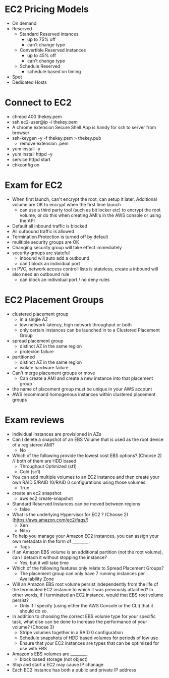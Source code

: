 # EC2 Pricing Models
- On demand
- Reserved
  - Standard Reserved intances
    - up to 75% off
    - can't change type
  - Convertible Reserved instances
    - up to 45% off
    - can't change type
  - Schedule Reserved
    - schedule based on timing
- Spot
- Dedicated Hosts

# Connect to EC2
- chmod 400 thekey.pem
- ssh ec2-user@ip -i thekey.pem
- A chrome extension Secure Shell App is handy for ssh to server from browser
- ssh-keygen -y -f thekey.pem > thekey.pub
  - remove extension .pem
- yum install -y
- yum install httpd -y
- service httpd start
- chkconfig on

# Exam for EC2
- When first launch, can't encrypt the root, can setup it later. Additional volume are OK to encrypt when the first time launch
  - can use a third party tool (such as bit locker etc) to encrypt the root volume, or do this when creating AMI's in the AWS console or using the API
- Default all inbound traffic is blocked
- All outbound traffic is allowed
- Termination Protection is turned off by default
- mulitiple security groups are OK
- Changing security group will take effect immediately
- security groups are stateful
  - inbound will auto add a outbound
  - can't block an individual port
- in PVC, network access controll lists is stateless, create a inbound will also need an outbound rule
  - can block an individual port / no deny rules

# EC2 Placement Groups
- clustered placement group
  - in a single AZ
  - low network latency, high network throughput or both
  - only certain instances can be launched in to a Clustered Placement Group
- spread placement group
  - distinct AZ in the same region
  - protecion failure
- partitioned
  - distinct AZ in the same region
  - isolate hardware failure
- Can't merge placement groups or move
  - Can create a AMI and create a new instance into that placement group
- the name of placement group must be unique in your AWS account
- AWS recommand homogenous instances within clustered placement groups

# Exam reviews
- Individual instances are provisioned in AZs
- Can I delete a snapshot of an EBS Volume that is used as the root device of a registered AMI?
  - No
- Which of the following provide the lowest cost EBS options? (Choose 2) // both of them are HDD based
  - Throughput Optimized (st1)
  - Cold (sc1)
- You can add multiple volumes to an EC2 instance and then create your own RAID 5/RAID 10/RAID 0 configurations using those volumes.
  - True
- create an ec2 snapshot
  - aws ec2 create-snapshot
- Standard Reserved Instances can be moved between regions
  - false
- What is the underlying Hypervisor for EC2 ? (Choose 2) (https://aws.amazon.com/ec2/faqs/)
  - Xen
  - Nitro
- To help you manage your Amazon EC2 instances, you can assign your own metadata in the form of ________.
  - Tags
- If an Amazon EBS volume is an additional partition (not the root volume), can I detach it without stopping the instance?
  - Yes, but it will take time
- Which of the following features only relate to Spread Placement Groups?
  - The placement group can only have 7 running instances per Availability Zone
- Will an Amazon EBS root volume persist independently from the life of the terminated EC2 instance to which it was previously attached? In other words, if I terminated an EC2 instance, would that EBS root volume persist?
  - Only if I specify (using either the AWS Console or the CLI) that it should do so.
- In addition to choosing the correct EBS volume type for your specific task, what else can be done to increase the performance of your volume? (Choose 3)
  - Stripe volumes together in a RAID 0 configuration
  - Schedule snapshots of HDD based volumes for periods of low use
  - Ensure that your EC2 instances are types that can be optimized for use with EBS
- Amazon's EBS volumes are ________.
    - block based storage (not object)
- Stop and start a EC2 may cause IP chanage
- Each EC2 instance has both a public and private IP address

